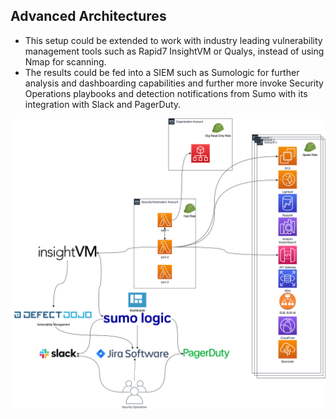 ## Advanced Architectures
* This setup could be extended to work with industry leading vulnerability management tools such as Rapid7 InsightVM or Qualys, instead of using Nmap for scanning.
* The results could be fed into a SIEM such as Sumologic for further analysis and dashboarding capabilities and further more invoke Security Operations playbooks and detection notifications from Sumo with its integration with Slack and PagerDuty.

![Advanced Architecture](AttackSurfaceManagement-Advanced.png)
